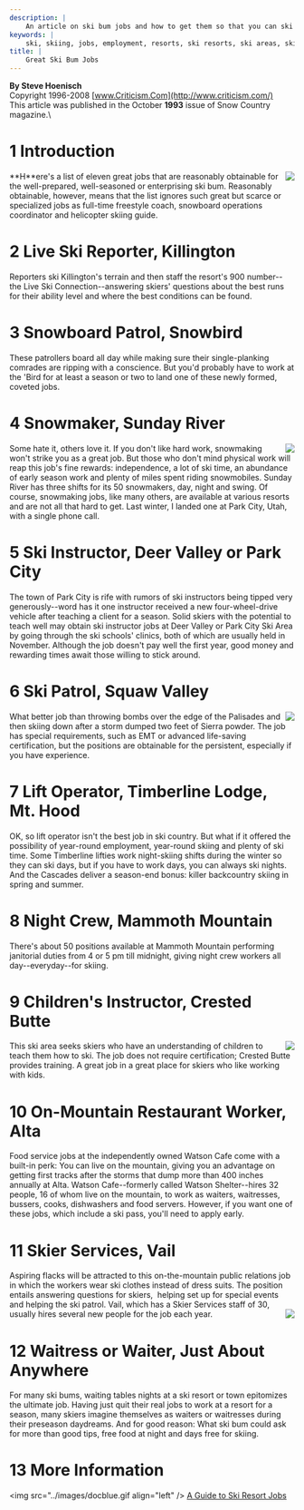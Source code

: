 ```yaml
---
description: |
	An article on ski bum jobs and how to get them so that you can ski for free.
keywords: |
	ski, skiing, jobs, employment, resorts, ski resorts, ski areas, ski bum, ski bumming, books, ski gear, ski equipment, skis
title: |
	Great Ski Bum Jobs
---
```




 
**By Steve Hoenisch** \
Copyright 1996-2008 [www.Criticism.Com](http://www.criticism.com/) \
This article was published in the October **1993** issue of Snow Country
magazine.\



1 Introduction
==============

<img src="../images/skiwork.gif" align="right" />
**H**ere's a list of eleven great jobs that are reasonably obtainable
for the well-prepared, well-seasoned or enterprising ski bum. Reasonably
obtainable, however, means that the list ignores such great but scarce
or specialized jobs as full-time freestyle coach, snowboard operations
coordinator and helicopter skiing guide.





2 Live Ski Reporter, Killington
===============================

Reporters ski Killington's terrain and then staff the resort's 900
number--the Live Ski Connection--answering skiers' questions about the
best runs for their ability level and where the best conditions can be
found.





3 Snowboard Patrol, Snowbird
============================

These patrollers board all day while making sure their single-planking
comrades are ripping with a conscience. But you'd probably have to work
at the 'Bird for at least a season or two to land one of these newly
formed, coveted jobs.





4 Snowmaker, Sunday River
=========================

<img src="../images/0879517395.jpg" align="right" />
Some hate it, others love it. If you don't like hard work, snowmaking
won't strike you as a great job. But those who don't mind physical work
will reap this job's fine rewards: independence, a lot of ski time, an
abundance of early season work and plenty of miles spent riding
snowmobiles. Sunday River has three shifts for its 50 snowmakers, day,
night and swing. Of course, snowmaking jobs, like many others, are
available at various resorts and are not all that hard to get. Last
winter, I landed one at Park City, Utah, with a single phone call.





5 Ski Instructor, Deer Valley or Park City
==========================================

The town of Park City is rife with rumors of ski instructors being
tipped very generously--word has it one instructor received a new
four-wheel-drive vehicle after teaching a client for a season. Solid
skiers with the potential to teach well may obtain ski instructor jobs
at Deer Valley or Park City Ski Area by going through the ski schools'
clinics, both of which are usually held in November. Although the job
doesn't pay well the first year, good money and rewarding times await
those willing to stick around.





6 Ski Patrol, Squaw Valley
==========================

What better job
than <img src="../images/0809226456.gif" align="right" />
throwing bombs over the edge of the Palisades and then skiing down after
a storm dumped two feet of Sierra powder. The job has special
requirements, such as EMT or advanced life-saving certification, but the
positions are obtainable for the persistent, especially if you have
experience.





7 Lift Operator, Timberline Lodge, Mt. Hood
===========================================

OK, so lift operator isn't the best job in ski country. But what if it
offered the possibility of year-round employment, year-round skiing and
plenty of ski time. Some Timberline lifties work night-skiing shifts
during the winter so they can ski days, but if you have to work days,
you can always ski nights. And the Cascades deliver a season-end bonus:
killer backcountry skiing in spring and summer.





8 Night Crew, Mammoth Mountain
==============================

There's about 50 positions available at Mammoth Mountain performing
janitorial duties from 4 or 5 pm till midnight, giving night crew
workers all day--everyday--for skiing.





9 Children's Instructor, Crested Butte
======================================

This ski area seeks skiers who have an understanding
of<img src="../images/1878239643.gif" align="right" />
children to teach them how to ski. The job does not require
certification; Crested Butte provides training. A great job in a great
place for skiers who like working with kids.





10 On-Mountain Restaurant Worker, Alta
======================================

Food service jobs at the independently owned Watson Cafe come with a
built-in perk: You can live on the mountain, giving you an advantage on
getting first tracks after the storms that dump more than 400 inches
annually at Alta. Watson Cafe--formerly called Watson Shelter--hires 32
people, 16 of whom live on the mountain, to work as waiters, waitresses,
bussers, cooks, dishwashers and food servers. However, if you want one
of these jobs, which include a ski pass, you'll need to apply early.





11 Skier Services, Vail
=======================

Aspiring flacks will be attracted to this on-the-mountain public
relations job in which the workers wear ski clothes instead of dress
suits. The position entails answering questions for skiers,  helping set
up for special events and helping the ski patrol. Vail, which has a
Skier Services staff of 30, usually hires several new people for the job
each
year.<img src="../images/0962193577.gif" align="right" />





12 Waitress or Waiter, Just About Anywhere
==========================================

For many ski bums, waiting tables nights at a ski resort or town
epitomizes the ultimate job. Having just quit their real jobs to work at
a resort for a season, many skiers imagine themselves as waiters or
waitresses during their preseason daydreams. And for good reason: What
ski bum could ask for more than good tips, free food at night and days
free for skiing.





13 More Information
===================

<img src="../images/docblue.gif align="left" /> [A Guide to Ski Resort Jobs](skistats.html)



